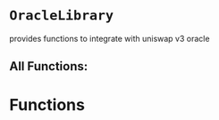 # `OracleLibrary`

provides functions to integrate with uniswap v3 oracle

## All Functions:

# Functions
